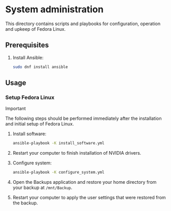 # System administration

This directory contains scripts and playbooks for configuration, operation and upkeep of Fedora Linux.

## Prerequisites

1. Install Ansible:

    ```bash
    sudo dnf install ansible
    ```

## Usage

### Setup Fedora Linux

> [!IMPORTANT]
> The following steps should be performed immediately after the installation and initial setup of Fedora Linux.

1. Install software:

    ```bash
    ansible-playbook -K install_software.yml
    ```

1. Restart your computer to finish installation of NVIDIA drivers.
1. Configure system:

    ```bash
    ansible-playbook -K configure_system.yml
    ```

1. Open the Backups application and restore your home directory from your backup at `/mnt/Backup`.
1. Restart your computer to apply the user settings that were restored from the backup.
